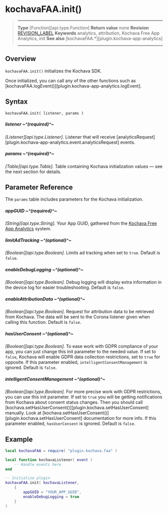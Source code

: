 # kochavaFAA.init()

> --------------------- ------------------------------------------------------------------------------------------
> __Type__              [Function][api.type.Function]
> __Return value__		none
> __Revision__          [REVISION_LABEL](REVISION_URL)
> __Keywords__          analytics, attribution, Kochava Free App Analytics, init
> __See also__			[kochavaFAA.*][plugin.kochava-app-analytics]
> --------------------- ------------------------------------------------------------------------------------------


## Overview

`kochavaFAA.init()` initializes the Kochava SDK.

Once initialized, you can call any of the other functions such as [kochavaFAA.logEvent()][plugin.kochava-app-analytics.logEvent].


## Syntax

	kochavaFAA.init( listener, params )

##### listener ~^(required)^~
_[Listener][api.type.Listener]._ Listener that will receive [analyticsRequest][plugin.kochava-app-analytics.event.analyticsRequest] events.

##### params ~^(required)^~
_[Table][api.type.Table]._ Table containing Kochava initialization values &mdash; see the next section for details.


## Parameter Reference

The `params` table includes parameters for the Kochava initialization.

##### appGUID ~^(required)^~
_[String][api.type.String]._ Your App&nbsp;GUID, gathered from the [Kochava Free App Analytics](https://www.freeappanalytics.com/sign-in/) system.

##### limitAdTracking ~^(optional)^~
_[Boolean][api.type.Boolean]._ Limits ad tracking when set to `true`. Default is `false`.

##### enableDebugLogging ~^(optional)^~
_[Boolean][api.type.Boolean]._ Debug logging will display extra information in the device log for easier troubleshooting. Default is `false`.

##### enableAttributionData ~^(optional)^~
_[Boolean][api.type.Boolean]._ Request for attribution data to be retrieved from Kochava. The data will be sent to the Corona listener given when calling this function. Default is `false`.

##### hasUserConsent ~^(optional)^~
_[Boolean][api.type.Boolean]._ To ease work with GDPR compliance of your app, you can just change this init parameter to the needed value. If set to `false`, Kochava will enable GDPR data collection restrictions, set to `true` for opposite. If this parameter enabled, `intelligentConsentManagement` is ignored. Default is `false`.

##### intelligentConsentManagement ~^(optional)^~
_[Boolean][api.type.Boolean]._ For more precise work with GDPR restrictions, you can use this init parameter. If set to `true` you will be getting notifications from Kochava about consent status changes. Then you should call [kochava.setHasUserConsent()][plugin.kochava.setHasUserConsent] manually. Look at [kochava.setHasUserConsent()][plugin.kochava.setHasUserConsent] documentation for more info. If this parameter enabled, `hasUserConsent` is ignored. Default is `false`.



## Example

``````lua
local kochavaFAA = require( "plugin.kochava.faa" )

local function kochavaListener( event )
	-- Handle events here
end

-- Initialize plugin
kochavaFAA.init( kochavaListener,
	{
		appGUID = "YOUR_APP_GUID",
		enableDebugLogging = true
	}
)
``````
